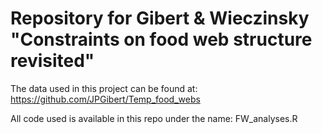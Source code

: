 # Repository for Gibert & Wieczinsky "Constraints on food web structure revisited"

The data used in this project can be found at: https://github.com/JPGibert/Temp_food_webs

All code used is available in this repo under the name: FW_analyses.R
